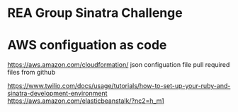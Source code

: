 # REA Group Sinatra Challenge

# AWS configuation as code
https://aws.amazon.com/cloudformation/
json configuation file
pull required files from github

https://www.twilio.com/docs/usage/tutorials/how-to-set-up-your-ruby-and-sinatra-development-environment
https://aws.amazon.com/elasticbeanstalk/?nc2=h_m1
